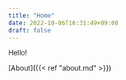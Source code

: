```yaml
---
title: "Home"
date: 2022-10-06T16:31:49+09:00
draft: false
---
```


Hello!

[About]({{< ref "about.md" >}})
